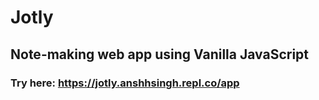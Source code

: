 # Jotly
## Note-making web app using Vanilla JavaScript
### Try here: https://jotly.anshhsingh.repl.co/app

